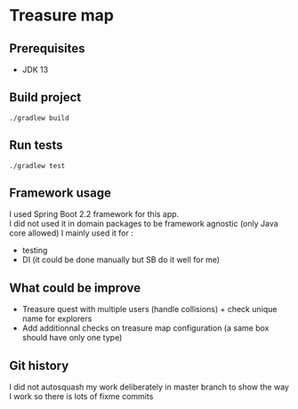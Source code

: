 # Treasure map

## Prerequisites

- JDK 13

## Build project

```
./gradlew build
```
## Run tests

```
./gradlew test
```

## Framework usage

I used Spring Boot 2.2 framework for this app.  
I did not used it in domain packages to be framework agnostic (only Java core allowed)
I mainly used it for :
- testing
- DI (it could be done manually but SB do it well for me) 

## What could be improve

- Treasure quest with multiple users (handle collisions) + check unique name for explorers
- Add additionnal checks on treasure map configuration (a same box should have only one type)

## Git history

I did not autosquash my work deliberately in master branch to show the way I work so there is lots of fixme commits
